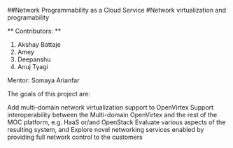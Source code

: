 ##Network Programmability as a Cloud Service
#Network virtualization and programability

** Contributors: **


1. Akshay Battaje
2. Amey
3. Deepanshu
4. Anuj Tyagi

Mentor: Somaya Arianfar

The goals of this project are:

Add multi–domain network virtualization support to OpenVirtex
Support interoperability between the Multi-domain OpenVirtex and the rest of the MOC platform, e.g. HaaS or/and OpenStack 
Evaluate various aspects of the resulting system, and
Explore novel networking services enabled by providing full network control to the customers


